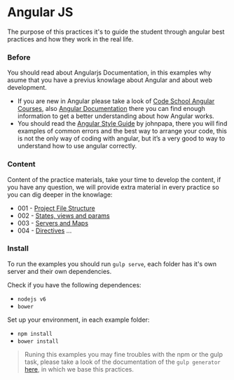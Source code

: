 # Angular JS

The purpose of this practices it's to guide the student through angular best practices and how they work in the real life.  

### Before 
You should read about Angularjs Documentation, in this examples why asume that you have a previus knowlage about Angular and about web development.

* If you are new in Angular please take a look of [Code School Angular Courses][1], also [Angular Documentation][2] there you can find enough information to get a better understanding about how Angular works.
* You should read the [Angular Style Guide][3] by johnpapa, there you will find examples of common errors and the best way to arrange your code, this is not the only way of coding with angular, but it’s a very good to way to understand how to use angular correctly. 

### Content
Content of the practice materials, take your time to develop the content, if you have any question, we will provide extra material in every practice so you can dig deeper in the knowlage:

* 001 - [Project File Structure][4]
* 002 - [States, views and params][6]
* 003 - [Servers and Maps][7]
* 004 - [Directives][8]
...

### Install
To run the examples you should run `gulp serve`, each folder has it's own server and their own dependencies.

Check if you have the following dependences:
* `nodejs v6`
* `bower`

Set up your environment, in each example folder:
* `npm install`
* `bower install`

> Runing this examples you may fine troubles with the npm or the gulp task, please take a look of the documentation of the `gulp generator` [here][5], in which we base this practices.

 [1]: https://www.codeschool.com/courses/shaping-up-with-angular-js
 [2]: https://docs.angularjs.org/api
 [3]: https://github.com/johnpapa/angular-styleguide/blob/master/a1/README.md
 [4]: https://github.com/talosdigital/u-angularjs/tree/master/001-project-file-structure
 [5]: https://github.com/Swiip/generator-gulp-angular
 [6]: https://github.com/talosdigital/u-angularjs/tree/master/002-routing-params-views
 [7]: https://github.com/talosdigital/u-angularjs/tree/master/003-servers-and-maps
 [8]: https://github.com/talosdigital/u-angularjs/tree/master/004-directives